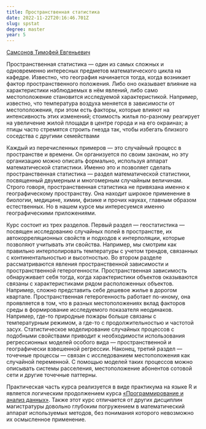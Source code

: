 ```yaml
---
title: Пространственная статистика
date: 2022-11-22T20:16:46.701Z
slug: spstat
degree: master
year: 5
---
```


[Самсонов Тимофей Евгеньевич](./people/samsonov)

Пространственная статистика — один из самых сложных и одновременно интересных предметов математического цикла на кафедре. Известно, что география начинается тогда, когда возникает фактор пространственного положения. Либо оно оказывает влияние на характеристики наблюдаемых в нём явлений, либо само местоположение становится исследуемой характеристикой. Например, известно, что температура воздуха меняется в зависимости от местоположения, при этом есть факторы, которые влияют на интенсивность этих изменений; стоимость жилья по-разному реагирует на увеличение жилой площади в центре города и на его окраинах; а птицы часто стремятся строить гнезда так, чтобы избегать близкого соседства с другими семействами

Каждый из перечисленных примеров — это случайный процесс в пространстве и времени. Он организуется по своим законам, но эту организацию можно описать формально, используя аппарат математической статистики. Именно это и позволяет сделать пространственная статистика — раздел математической статистики, посвященный двумерным и многомерным случайным величинам. Строго говоря, пространственная статистика не привязана именно к географическому пространству. Она находит широкое применение в биологии, медицине, химии, физике и прочих науках, главным образом естественных. Но в нашем курсе мы интересуемся именно географическими приложениями.</div>

Курс состоит из трех разделов. Первый раздел — геостатистика — посвящен исследованию случайных полей в пространстве, их автокорреляционных свойств и подходов к интерполяции, которые позволяют учитывать эти свойства. Например, мы смотрим как правильно интерполировать температуры с учетом трендов, связанных с континентальностью и высотностью. Во втором разделе рассматриваются явления пространственной зависимости и пространственной гетерогенности. Пространственная зависимость обнаруживает себя тогда, когда характеристики объектов оказываются связаны с характеристиками рядом расположенных объектов. Например, сложно представить себе дешевое жилье в дорогом квартале. Пространственная гетерогенность работает по-иному, она проявляется в том, что в разных местоположениях вклад факторов среды в формирование исследуемого показателя неодинаков. Например, где-то природные пожары больше связаны с температурным режимом, а где-то с продолжительностью и частотой засух. Статистическое моделирование случайных процессов с подобными свойствами приводит к необходимости использования регрессионных моделей особого вида — пространственной и географически взвешенной регрессии. Наконец, третий раздел — точечные процессы — связан с исследованием местоположения как случайной переменной. С помощью моделей таких процессов можно описывать системы расселения, местоположение абонентов сотовой сети и другие точечные паттерны.</div>

Практическая часть курса реализуется в виде практикума на языке R и является логическим продолжением курса [«Программирование и анализ данных»](../proganalysis). Также этот курс отличается от других дисциплин магистратуры довольно глубоким погружением в математический аппарат используемых методов, без понимания которого невозможно их осмысленное применение.
